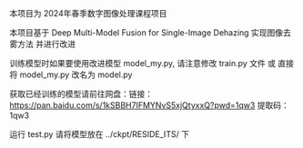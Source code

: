 本项目为 2024年春季数字图像处理课程项目

本项目基于 Deep Multi-Model Fusion for Single-Image Dehazing 实现图像去雾方法 并进行改进

训练模型时如果要使用改进模型 model_my.py, 请注意修改 train.py 文件 或 直接将 model_my.py 改名为 model.py

获取已经训练的模型请前往网盘：链接：https://pan.baidu.com/s/1kSBBH7IFMYNvS5xjQtyxxQ?pwd=1qw3 
提取码：1qw3

运行 test.py 请将模型放在 ../ckpt/RESIDE_ITS/ 下
